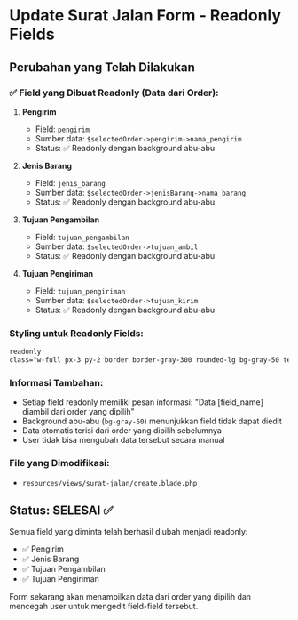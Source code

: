 # Update Surat Jalan Form - Readonly Fields

## Perubahan yang Telah Dilakukan

### ✅ Field yang Dibuat Readonly (Data dari Order):

1. **Pengirim**

    - Field: `pengirim`
    - Sumber data: `$selectedOrder->pengirim->nama_pengirim`
    - Status: ✅ Readonly dengan background abu-abu

2. **Jenis Barang**

    - Field: `jenis_barang`
    - Sumber data: `$selectedOrder->jenisBarang->nama_barang`
    - Status: ✅ Readonly dengan background abu-abu

3. **Tujuan Pengambilan**

    - Field: `tujuan_pengambilan`
    - Sumber data: `$selectedOrder->tujuan_ambil`
    - Status: ✅ Readonly dengan background abu-abu

4. **Tujuan Pengiriman**
    - Field: `tujuan_pengiriman`
    - Sumber data: `$selectedOrder->tujuan_kirim`
    - Status: ✅ Readonly dengan background abu-abu

### Styling untuk Readonly Fields:

```css
readonly
class="w-full px-3 py-2 border border-gray-300 rounded-lg bg-gray-50 text-gray-700 focus:outline-none @error('field_name') border-red-500 @enderror"
```

### Informasi Tambahan:

-   Setiap field readonly memiliki pesan informasi: "Data [field_name] diambil dari order yang dipilih"
-   Background abu-abu (`bg-gray-50`) menunjukkan field tidak dapat diedit
-   Data otomatis terisi dari order yang dipilih sebelumnya
-   User tidak bisa mengubah data tersebut secara manual

### File yang Dimodifikasi:

-   `resources/views/surat-jalan/create.blade.php`

## Status: SELESAI ✅

Semua field yang diminta telah berhasil diubah menjadi readonly:

-   ✅ Pengirim
-   ✅ Jenis Barang
-   ✅ Tujuan Pengambilan
-   ✅ Tujuan Pengiriman

Form sekarang akan menampilkan data dari order yang dipilih dan mencegah user untuk mengedit field-field tersebut.
